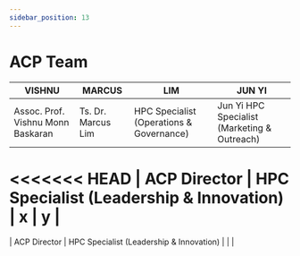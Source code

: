 ```yaml
---
sidebar_position: 13
---
```


# ACP Team

<!-- FIXME: Remove Dr Vishnu? -->

<!-- | ![](./images/acp-vishnu.jpg) | ![](./images/acp-marcus.jpg) | ![](./images/acp-lim.jpg) | ![](./images/acp-junyi.jpg) | -->
| VISHNU | MARCUS | LIM | JUN YI |
|-----------------------------|-----------------------------|--------------------------|--------------------------|
| Assoc. Prof. Vishnu Monn Baskaran  | Ts. Dr. Marcus Lim  | HPC Specialist (Operations & Governance) | Jun Yi HPC Specialist (Marketing & Outreach) |
<<<<<<< HEAD
| ACP Director | HPC Specialist (Leadership & Innovation) | x | y |
=======
| ACP Director | HPC Specialist (Leadership & Innovation) |  |  |
